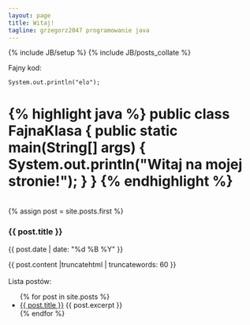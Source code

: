```yaml
---
layout: page
title: Witaj!
tagline: grzegorz2047 programowanie java
---
```

{% include JB/setup %}
{% include JB/posts_collate %}

Fajny kod:

	System.out.println("elo");

{% highlight java %}
public class FajnaKlasa {
	public static main(String[] args) {
		System.out.println("Witaj na mojej stronie!");
	}
}
{% endhighlight %}
===================================
<br/>
{% assign post = site.posts.first %}
<a href="{{ post.url }}"></a>
<h3>{{ post.title }}</h3>
<p class="blogdate">{{ post.date | date: "%d %B %Y" }}</p>
<div>{{ post.content |truncatehtml | truncatewords: 60 }}</div>
<br/>
Lista postów:
<ul>
{% for post in site.posts %}
<li>
  <a href="{{ post.url }}">{{ post.title }}</a>
  {{ post.excerpt }}
</li>
{% endfor %}
</ul>